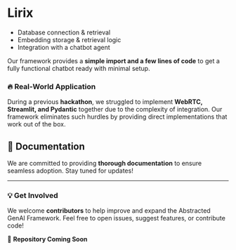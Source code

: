 # Lirix

- Database connection & retrieval
- Embedding storage & retrieval logic
- Integration with a chatbot agent

Our framework provides a **simple import and a few lines of code** to get a fully functional chatbot ready with minimal setup.

### 🔥 Real-World Application
During a previous **hackathon**, we struggled to implement **WebRTC, Streamlit, and Pydantic** together due to the complexity of integration. Our framework eliminates such hurdles by providing direct implementations that work out of the box.

## 📖 Documentation
We are committed to providing **thorough documentation** to ensure seamless adoption. Stay tuned for updates!

---

### 💡 Get Involved
We welcome **contributors** to help improve and expand the Abstracted GenAI Framework. Feel free to open issues, suggest features, or contribute code!

🔗 **Repository Coming Soon**
